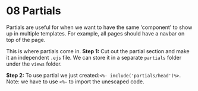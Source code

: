 # 08 Partials
Partials are useful for when we want to have the same 'component' to show up in multiple templates. 
For example, all pages should have a navbar on top of the page. 

This is where partials come in. 
**Step 1:** Cut out the partial section and make it an independent `.ejs` file. 
We can store it in a separate `partials` folder under the `views` folder.

**Step 2:** To use partial we just created:`<%- include('partials/head')%>`. 
Note: we have to use `<%-` to import the unescaped code. 

